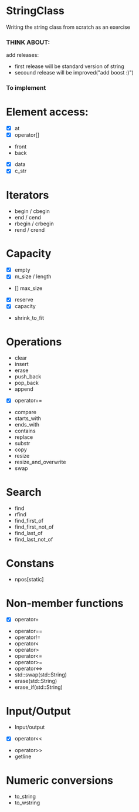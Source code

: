 # StringClass
Writing the string class from scratch as an exercise

### THINK ABOUT:
add releases:
 - first release will be standard version of string
 - secound release will be improved("add boost :)")

### To implement
# Element access:
- [x]  at
- [x] operator[]
- front
- back
- [x] data
- [x] c_str

# Iterators
- begin / cbegin
- end / cend
- rbegin / crbegin
- rend / crend

# Capacity
- [x] empty
- [x] m_size / length
- [] max_size
- [x] reserve
- [x] capacity
- shrink_to_fit

# Operations
- clear
- insert
- erase
- push_back
- pop_back
- append
- [x] operator+=
- compare
- starts_with
- ends_with
- contains
- replace
- substr
- copy
- resize
- resize_and_overwrite
- swap

# Search
- find
- rfind
- find_first_of
- find_first_not_of
- find_last_of
- find_last_not_of

# Constans
- npos[static]

# Non-member functions
- [x] operator+
- operator==
- operator!=
- operator<
- operator>
- operator<=
- operator>=
- operator<=>
- std::swap(std::String)
- erase(std::String)
- erase_if(std::String)

# Input/Output
- Input/output
- [x] operator<<
- operator>>
- getline

# Numeric conversions
- to_string
- to_wstring	
